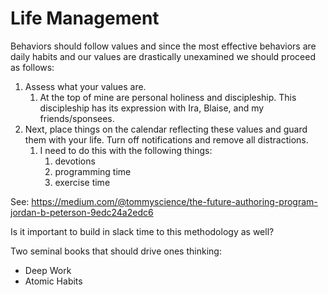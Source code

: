 # Life Management

Behaviors should follow values and since the most effective behaviors are daily habits and our values are drastically unexamined we should proceed as follows:

1.  Assess what your values are.
    1.  At the top of mine are personal holiness and discipleship. This discipleship has its expression with Ira, Blaise, and my friends/sponsees.
2.  Next, place things on the calendar reflecting these values and guard them with your life. Turn off notifications and remove all distractions.
    1.  I need to do this with the following things:
        1.  devotions
        2.  programming time
        3.  exercise time

See: https://medium.com/@tommyscience/the-future-authoring-program-jordan-b-peterson-9edc24a2edc6

Is it important to build in slack time to this methodology as well? 

Two seminal books that should drive ones thinking:

*   Deep Work
*   Atomic Habits

